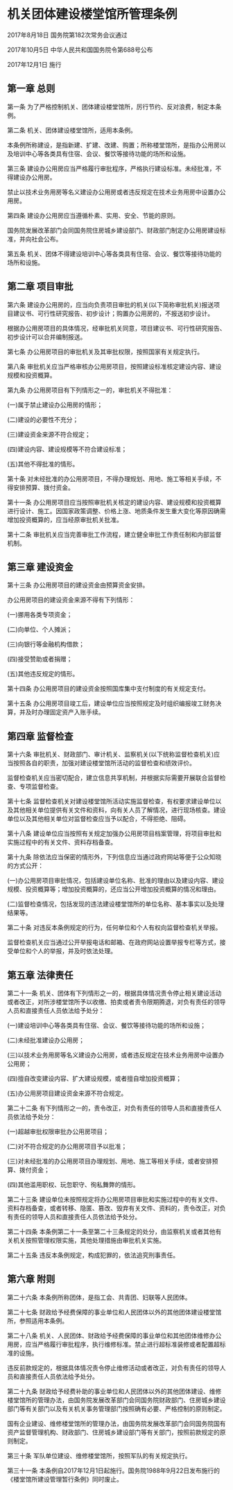 # 机关团体建设楼堂馆所管理条例

2017年8月18日 国务院第182次常务会议通过

2017年10月5日 中华人民共和国国务院令第688号公布

2017年12月1日 施行



## 第一章 总则

第一条 为了严格控制机关、团体建设楼堂馆所，厉行节约、反对浪费，制定本条例。

第二条 机关、团体建设楼堂馆所，适用本条例。

本条例所称建设，是指新建、扩建、改建、购置；所称楼堂馆所，是指办公用房以及培训中心等各类具有住宿、会议、餐饮等接待功能的场所和设施。

第三条 建设办公用房应当严格履行审批程序，严格执行建设标准。未经批准，不得建设办公用房。

禁止以技术业务用房等名义建设办公用房或者违反规定在技术业务用房中设置办公用房。

第四条 建设办公用房应当遵循朴素、实用、安全、节能的原则。

国务院发展改革部门会同国务院住房城乡建设部门、财政部门制定办公用房建设标准，并向社会公布。

第五条 机关、团体不得建设培训中心等各类具有住宿、会议、餐饮等接待功能的场所和设施。

## 第二章 项目审批

第六条 建设办公用房的，应当向负责项目审批的机关(以下简称审批机关)报送项目建议书、可行性研究报告、初步设计；购置办公用房的，不报送初步设计。

根据办公用房项目的具体情况，经审批机关同意，项目建议书、可行性研究报告、初步设计可以合并编制报送。

第七条 办公用房项目的审批机关及其审批权限，按照国家有关规定执行。

第八条 审批机关应当严格审核办公用房项目，按照建设标准核定建设内容、建设规模和投资概算。

第九条 办公用房项目有下列情形之一的，审批机关不得批准：

(一)属于禁止建设办公用房的情形；

(二)建设的必要性不充分；

(三)建设资金来源不符合规定；

(四)建设内容、建设规模等不符合建设标准；

(五)其他不得批准的情形。

第十条 对未经批准的办公用房项目，不得办理规划、用地、施工等相关手续，不得安排预算、拨付资金。

第十一条 办公用房项目应当按照审批机关核定的建设内容、建设规模和投资概算进行设计、施工。因国家政策调整、价格上涨、地质条件发生重大变化等原因确需增加投资概算的，应当经原审批机关批准。

第十二条 审批机关应当完善审批工作流程，建立健全审批工作责任制和内部监督机制。

## 第三章 建设资金

第十三条 办公用房项目的建设资金由预算资金安排。

办公用房项目的建设资金来源不得有下列情形：

(一)挪用各类专项资金；

(二)向单位、个人摊派；

(三)向银行等金融机构借款；

(四)接受赞助或者捐赠；

(五)其他违反规定的情形。

第十四条 办公用房项目的建设资金按照国库集中支付制度的有关规定支付。

第十五条 办公用房项目竣工后，建设单位应当按照规定及时组织编报竣工财务决算，并及时办理固定资产入账手续。

## 第四章 监督检查

第十六条 审批机关、财政部门、审计机关、监察机关(以下统称监督检查机关)应当按照各自的职责，加强对建设楼堂馆所活动的监督检查和绩效评价。

监督检查机关应当密切配合，建立信息共享机制，并根据实际需要开展联合监督检查、专项监督检查。

第十七条 监督检查机关对建设楼堂馆所活动实施监督检查，有权要求建设单位以及其他相关单位提供有关文件和资料，向有关人员了解情况，进行现场核查。建设单位以及其他相关单位对监督检查应当予以配合，不得拒绝、阻碍。

第十八条 建设单位应当按照有关规定加强办公用房项目档案管理，将项目审批和实施过程中的有关文件、资料存档备查。

第十九条 除依法应当保密的情形外，下列信息应当通过政府网站等便于公众知晓的方式公开：

(一)办公用房项目审批情况，包括建设单位名称、批准的理由以及建设内容、建设规模、投资概算等；增加投资概算的，还应当公开增加投资概算的情况和理由。

(二)监督检查情况，包括发现的违法建设楼堂馆所的单位名称、基本事实以及处理结果等。

第二十条 对违反本条例规定的行为，任何单位和个人有权向监督检查机关举报。

监督检查机关应当通过公开举报电话和邮箱、在政府网站设置举报专栏等方式，接受单位和个人的举报，并及时依法处理。

## 第五章 法律责任

第二十一条 机关、团体有下列情形之一的，根据具体情况责令停止相关建设活动或者改正，对所涉楼堂馆所予以收缴、拍卖或者责令限期腾退，对负有责任的领导人员和直接责任人员依法给予处分：

(一)建设培训中心等各类具有住宿、会议、餐饮等接待功能的场所和设施；

(二)未经批准建设办公用房；

(三)以技术业务用房等名义建设办公用房，或者违反规定在技术业务用房中设置办公用房；

(四)擅自改变建设内容、扩大建设规模，或者擅自增加投资概算；

(五)办公用房项目建设资金来源不符合规定。

第二十二条 有下列情形之一的，责令改正，对负有责任的领导人员和直接责任人员依法给予处分：

(一)超越审批权限审批办公用房项目；

(二)对不符合规定的办公用房项目予以批准；

(三)对未经批准的办公用房项目办理规划、用地、施工等相关手续，或者安排预算、拨付资金；

(四)其他滥用职权、玩忽职守、徇私舞弊的情形。

第二十三条 建设单位未按照规定将办公用房项目审批和实施过程中的有关文件、资料存档备查，或者转移、隐匿、篡改、毁弃有关文件、资料的，责令改正，对负有责任的领导人员和直接责任人员依法给予处分。

第二十四条 本条例第二十一条至第二十三条规定的处分，由监察机关或者其他有关机关按照管理权限实施，其他处理措施由审批机关实施。

第二十五条 违反本条例规定，构成犯罪的，依法追究刑事责任。

## 第六章 附则

第二十六条 本条例所称团体，是指工会、共青团、妇联等人民团体。

第二十七条 财政给予经费保障的事业单位和人民团体以外的其他团体建设楼堂馆所，参照适用本条例。

第二十八条 机关、人民团体、财政给予经费保障的事业单位和其他团体维修办公用房，应当严格履行审批程序，执行维修标准。禁止进行超标准装修或者配置超标准的设施。

违反前款规定的，根据具体情况责令停止维修活动或者改正，对负有责任的领导人员和直接责任人员依法给予处分。

第二十九条 财政给予经费补助的事业单位和人民团体以外的其他团体建设、维修楼堂馆所的管理办法，由国务院发展改革部门会同国务院财政部门、住房城乡建设部门等有关部门以及有关机关事务管理部门按照确有必要、严格控制的原则制定。

国有企业建设、维修楼堂馆所的管理办法，由国务院发展改革部门会同国务院国有资产监督管理机构、财政部门、住房城乡建设部门等有关部门，按照前款规定的原则制定。

第三十条 军队单位建设、维修楼堂馆所，按照军队的有关规定执行。

第三十一条 本条例自2017年12月1日起施行。国务院1988年9月22日发布施行的《楼堂馆所建设管理暂行条例》同时废止。